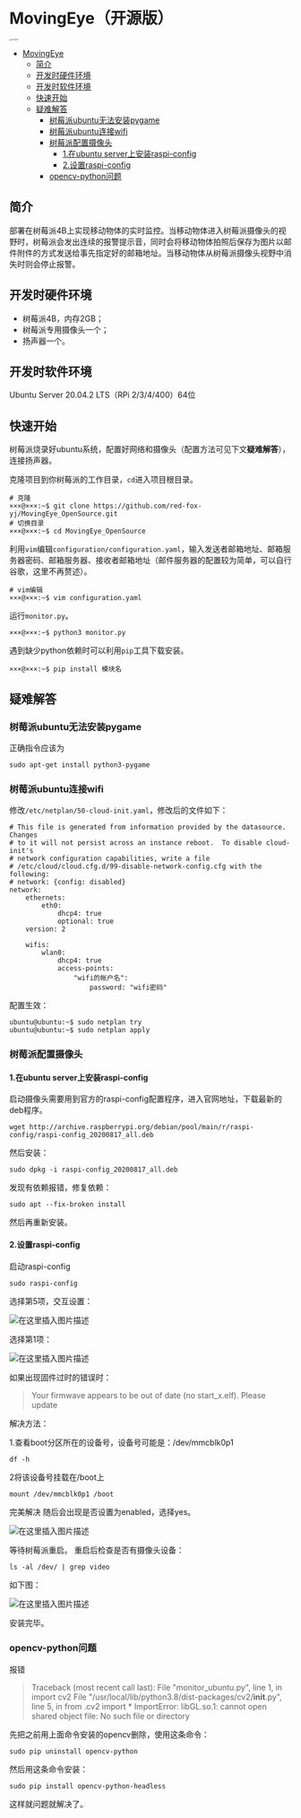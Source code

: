 # MovingEye（开源版）

<img src="https://raw.githubusercontent.com/red-fox-yj/MarkDownPic/main/typora/MovingEye.jpg" alt="MovingEye" style="zoom: 18%;" />

- [MovingEye](#movingeye)
  - [简介](#简介)
  - [开发时硬件环境](#开发时硬件环境)
  - [开发时软件环境](#开发时软件环境)
  - [快速开始](#快速开始)
  - [疑难解答](#疑难解答)
    - [树莓派ubuntu无法安装pygame](#树莓派ubuntu无法安装pygame)
    - [树莓派ubuntu连接wifi](#树莓派ubuntu连接wifi)
    - [树莓派配置摄像头](#树莓派配置摄像头)
      - [1.在ubuntu server上安装raspi-config](#1在ubuntu-server上安装raspi-config)
      - [2.设置raspi-config](#2设置raspi-config)
    - [opencv-python问题](#opencv-python问题)

## 简介

部署在树莓派4B上实现移动物体的实时监控。当移动物体进入树莓派摄像头的视野时，树莓派会发出连续的报警提示音，同时会将移动物体拍照后保存为图片以邮件附件的方式发送给事先指定好的邮箱地址。当移动物体从树莓派摄像头视野中消失时则会停止报警。

## 开发时硬件环境
- 树莓派4B，内存2GB；
- 树莓派专用摄像头一个；
- 扬声器一个。

## 开发时软件环境
Ubuntu Server 20.04.2 LTS（RPi 2/3/4/400）64位

## 快速开始

树莓派烧录好ubuntu系统，配置好网络和摄像头（配置方法可见下文**疑难解答**），连接扬声器。

克隆项目到你树莓派的工作目录，`cd`进入项目根目录。

```
# 克隆
×××@×××:~$ git clone https://github.com/red-fox-yj/MovingEye_OpenSource.git
# 切换目录
×××@×××:~$ cd MovingEye_OpenSource
```

利用`vim`编辑`configuration/configuration.yaml`，输入发送者邮箱地址、邮箱服务器密码、邮箱服务器、接收者邮箱地址（邮件服务器的配置较为简单，可以自行谷歌，这里不再赘述）。

```
# vim编辑
×××@×××:~$ vim configuration.yaml
```

运行`monitor.py`。

```
×××@×××:~$ python3 monitor.py
```

遇到缺少python依赖时可以利用`pip`工具下载安装。

```
×××@×××:~$ pip install 模块名
```

## 疑难解答
### 树莓派ubuntu无法安装pygame

正确指令应该为

```
sudo apt-get install python3-pygame
```

### 树莓派ubuntu连接wifi

修改`/etc/netplan/50-cloud-init.yaml`，修改后的文件如下：

```
# This file is generated from information provided by the datasource.  Changes
# to it will not persist across an instance reboot.  To disable cloud-init's
# network configuration capabilities, write a file
# /etc/cloud/cloud.cfg.d/99-disable-network-config.cfg with the following:
# network: {config: disabled}
network:
    ethernets:
        eth0:
            dhcp4: true
            optional: true
    version: 2

    wifis:
        wlan0:
            dhcp4: true
            access-points:
                "wifi的帐户名":
                    password: "wifi密码"
```

配置生效：

```
ubuntu@ubuntu:~$ sudo netplan try
ubuntu@ubuntu:~$ sudo netplan apply
```

### 树莓派配置摄像头

#### 1.在ubuntu server上安装raspi-config
启动摄像头需要用到官方的raspi-config配置程序，进入官网地址，下载最新的deb程序。

```
wget http://archive.raspberrypi.org/debian/pool/main/r/raspi-config/raspi-config_20200817_all.deb
```

然后安装：

```
sudo dpkg -i raspi-config_20200817_all.deb
```

发现有依赖报错，修复依赖：

```
sudo apt --fix-broken install
```

然后再重新安装。

#### 2.设置raspi-config
启动raspi-config

```
sudo raspi-config
```

选择第5项，交互设置：

![在这里插入图片描述](https://raw.githubusercontent.com/red-fox-yj/MarkDownPic/main/typora/20200902000640766.png)

选择第1项：

![在这里插入图片描述](https://img-blog.csdnimg.cn/20200902000717985.png?x-oss-process=image/watermark,type_ZmFuZ3poZW5naGVpdGk,shadow_10,text_aHR0cHM6Ly9ibG9nLmNzZG4ubmV0L3NpbmF0XzI1MjU5NDYx,size_16,color_FFFFFF,t_70#pic_center)

如果出现固件过时的错误时：

> Your firmwave appears to be out of date (no start_x.elf). Please update

解决方法：

1.查看boot分区所在的设备号，设备号可能是：/dev/mmcblk0p1

```
df -h
```

2将该设备号挂载在/boot上

```
mount /dev/mmcblk0p1 /boot
```

完美解决
随后会出现是否设置为enabled，选择yes。

![在这里插入图片描述](https://raw.githubusercontent.com/red-fox-yj/MarkDownPic/main/typora/2020090200125073.png)

等待树莓派重启。
重启后检查是否有摄像头设备：

```
ls -al /dev/ | grep video
```

如下图：

![在这里插入图片描述](https://raw.githubusercontent.com/red-fox-yj/MarkDownPic/main/typora/20200902002011257.png)

安装完毕。

### opencv-python问题

报错

> Traceback (most recent call last):
>   File "monitor_ubuntu.py", line 1, in <module>
>     import cv2
>   File "/usr/local/lib/python3.8/dist-packages/cv2/__init__.py", line 5, in <module>
>     from .cv2 import *
> ImportError: libGL.so.1: cannot open shared object file: No such file or directory

先把之前用上面命令安装的opencv删除，使用这条命令：

```
sudo pip uninstall opencv-python
```

然后用这条命令安装：

```
sudo pip install opencv-python-headless
```

这样就问题就解决了。

